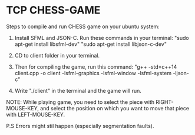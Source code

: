 # TCP CHESS-GAME

Steps to compile and run CHESS game on your ubuntu system:

1. Install SFML and JSON-C. Run these commands in your terminal:
   "sudo apt-get install libsfml-dev"
   "sudo apt-get install libjson-c-dev"

2. CD to client folder in your terminal.

3. Then for compiling the game, run this command:
   "g++ -std=c++14 client.cpp -o client -lsfml-graphics -lsfml-window -lsfml-system -ljson-c"

4. Write "./client" in the terminal and the game will run.

NOTE: While playing game, you need to select the piece with RIGHT-MOUSE-KEY, and select the position on which you want to move that piece with LEFT-MOUSE-KEY.

P.S Errors might stil happen (especially segmentation faults).
